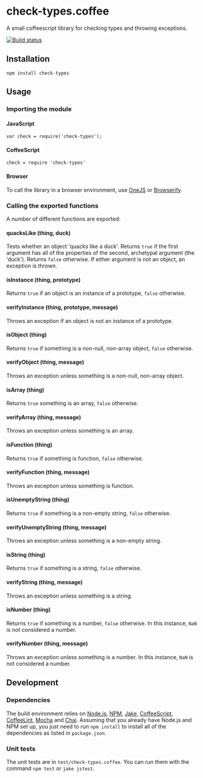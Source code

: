 # check-types.coffee

A small coffeescript library for checking types and throwing exceptions.

[![Build status][ci-image]][ci-status]

## Installation

`npm install check-types`

## Usage

### Importing the module

#### JavaScript

```
var check = require('check-types');
```

#### CoffeeScript

```
check = require 'check-types'
```

#### Browser

To call the library in a browser environment, use [OneJS]
or [Browserify].

### Calling the exported functions

A number of different functions are exported:

#### quacksLike (thing, duck)

Tests whether an object 'quacks like a duck'. Returns `true`
if the first argument has all of the properties of the second,
archetypal argument (the 'duck'). Returns `false` otherwise.
If either argument is not an object, an exception is thrown.

#### isInstance (thing, prototype)

Returns `true` if an object is an instance of a prototype,
`false` otherwise.

#### verifyInstance (thing, prototype, message)

Throws an exception if an object is not an instance of a
prototype.

#### isObject (thing)

Returns `true` if something is a non-null, non-array object,
`false` otherwise.

#### verifyObject (thing, message)

Throws an exception unless something is a non-null, non-array
object.

#### isArray (thing)

Returns `true` something is an array, `false` otherwise.

#### verifyArray (thing, message)

Throws an exception unless something is an array.

#### isFunction (thing)

Returns `true` if something is function, `false` otherwise.

#### verifyFunction (thing, message)

Throws an exception unless something is function.

#### isUnemptyString (thing)

Returns `true` if something is a non-empty string, `false`
otherwise.

#### verifyUnemptyString (thing, message)

Throws an exception unless something is a non-empty string.

#### isString (thing)

Returns `true` if something is a string, `false` otherwise.

#### verifyString (thing, message)

Throws an exception unless something is a string.

#### isNumber (thing)

Returns `true` if something is a number, `false` otherwise. In
this instance, `NaN` is not considered a number.

#### verifyNumber (thing, message)

Throws an exception unless something is a number. In this
instance, `NaN` is not considered a number.

## Development

### Dependencies

The build environment relies on [Node.js][node], [NPM], [Jake],
[CoffeeScript], [CoffeeLint], [Mocha] and [Chai].  Assuming that
you already have Node.js and NPM set up, you just need to run
`npm install` to install all of the dependencies as listed in
`package.json`.

### Unit tests

The unit tests are in `test/check-types.coffee`. You can run them
with the command `npm test` or `jake jstest`.

[ci-image]: https://secure.travis-ci.org/philbooth/check-types.coffee.png?branch=master
[ci-status]: http://travis-ci.org/#!/philbooth/check-types.coffee
[onejs]: https://github.com/azer/onejs
[browserify]: https://github.com/substack/node-browserify
[node]: http://nodejs.org/
[npm]: https://npmjs.org/
[jake]: https://github.com/mde/jake
[coffeescript]: http://coffeescript.org/
[coffeelint]: https://github.com/clutchski/coffeelint
[mocha]: http://visionmedia.github.com/mocha
[chai]: http://chaijs.com/

